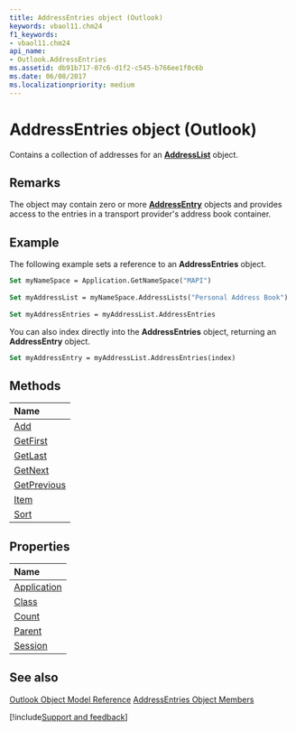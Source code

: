 ```yaml
---
title: AddressEntries object (Outlook)
keywords: vbaol11.chm24
f1_keywords:
- vbaol11.chm24
api_name:
- Outlook.AddressEntries
ms.assetid: db91b717-07c6-d1f2-c545-b766ee1f0c6b
ms.date: 06/08/2017
ms.localizationpriority: medium
---
```



# AddressEntries object (Outlook)

Contains a collection of addresses for an **[AddressList](Outlook.AddressList.md)** object.


## Remarks

The object may contain zero or more **[AddressEntry](Outlook.AddressEntry.md)** objects and provides access to the entries in a transport provider's address book container.


## Example

The following example sets a reference to an **AddressEntries** object.






```vb
Set myNameSpace = Application.GetNameSpace("MAPI") 
 
Set myAddressList = myNameSpace.AddressLists("Personal Address Book") 
 
Set myAddressEntries = myAddressList.AddressEntries
```

You can also index directly into the **AddressEntries** object, returning an **AddressEntry** object.




```vb
Set myAddressEntry = myAddressList.AddressEntries(index)
```


## Methods



|Name|
|:-----|
|[Add](Outlook.AddressEntries.Add.md)|
|[GetFirst](Outlook.AddressEntries.GetFirst.md)|
|[GetLast](Outlook.AddressEntries.GetLast.md)|
|[GetNext](Outlook.AddressEntries.GetNext.md)|
|[GetPrevious](Outlook.AddressEntries.GetPrevious.md)|
|[Item](Outlook.AddressEntries.Item.md)|
|[Sort](Outlook.AddressEntries.Sort.md)|

## Properties



|Name|
|:-----|
|[Application](Outlook.AddressEntries.Application.md)|
|[Class](Outlook.AddressEntries.Class.md)|
|[Count](Outlook.AddressEntries.Count.md)|
|[Parent](Outlook.AddressEntries.Parent.md)|
|[Session](Outlook.AddressEntries.Session.md)|

## See also


[Outlook Object Model Reference](overview/Outlook/object-model.md)
[AddressEntries Object Members](overview/Outlook.md)

[!include[Support and feedback](~/includes/feedback-boilerplate.md)]
